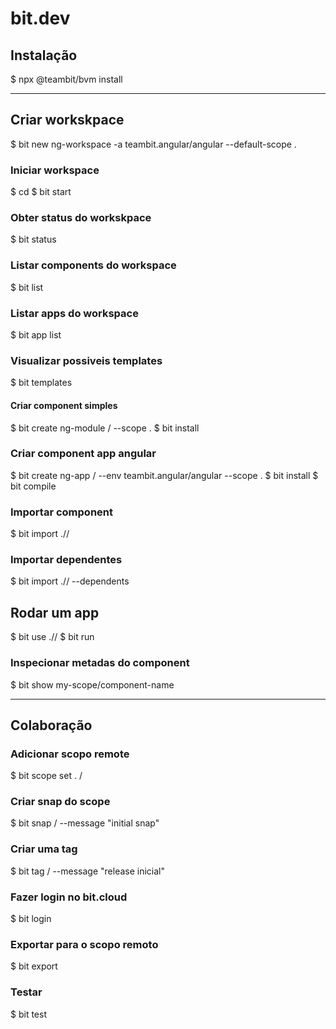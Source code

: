 # bit.dev

## Instalação

$ npx @teambit/bvm install

------------------------------------------------------------------------------------------------------------------------------------------------------

## Criar workskpace

$ bit new ng-workspace <workspace-name> -a teambit.angular/angular --default-scope <my-org>.<my-scope>

### Iniciar workspace

$ cd <workspace-name>
$ bit start

### Obter status do workskpace

$ bit status

### Listar components do workspace

$ bit list

### Listar apps do workspace

$ bit app list

### Visualizar possiveis templates 

$ bit templates

#### Criar component simples

$ bit create ng-module <my>/<component-name> --scope <my-org>.<my-scope>
$ bit install

### Criar component app angular

$ bit create ng-app <my>/<app-name> --env teambit.angular/angular --scope <my-org>.<my-scope>
$ bit install
$ bit compile

### Importar component

$ bit import <my-org>.<my-scope>/<my>/<app-name>

### Importar dependentes

$ bit import <my-org>.<my-scope>/<my>/<app-name> --dependents

## Rodar um app

$ bit use <my-org>.<my-scope>/<my>/<app-name>
$ bit run <my-app-name>

### Inspecionar metadas do component

$ bit show my-scope/component-name

--------------------------------

## Colaboração

### Adicionar scopo remote

$ bit scope set <my-org>.<my-scope> <my>/<component>

### Criar snap do scope

$ bit snap <my>/<component-name> --message "initial snap"

### Criar uma tag

$ bit tag <my>/<component-name> --message "release inicial"

### Fazer login no bit.cloud

$ bit login

### Exportar para o scopo remoto

$ bit export

### Testar

$ bit test